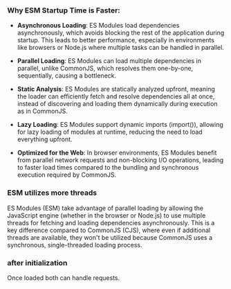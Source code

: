 ### Why ESM Startup Time is Faster:
- **Asynchronous Loading**: ES Modules load dependencies asynchronously, which avoids blocking the rest of the application during startup. This leads to better performance, especially in environments like browsers or Node.js where multiple tasks can be handled in parallel.

- **Parallel Loading**: ES Modules can load multiple dependencies in parallel, unlike CommonJS, which resolves them one-by-one, sequentially, causing a bottleneck.

- **Static Analysis**: ES Modules are statically analyzed upfront, meaning the loader can efficiently fetch and resolve dependencies all at once, instead of discovering and loading them dynamically during execution as in CommonJS.

- **Lazy Loading**: ES Modules support dynamic imports (import()), allowing for lazy loading of modules at runtime, reducing the need to load everything upfront.

- **Optimized for the Web**: In browser environments, ES Modules benefit from parallel network requests and non-blocking I/O operations, leading to faster load times compared to the bundling and synchronous execution required by CommonJS.

### ESM utilizes more threads

ES Modules (ESM) take advantage of parallel loading by allowing the JavaScript engine (whether in the browser or Node.js) to use multiple threads for fetching and loading dependencies asynchronously. This is a key difference compared to CommonJS (CJS), where even if additional threads are available, they won't be utilized because CommonJS uses a synchronous, single-threaded loading process.

### after initialization

Once loaded both can handle requests.